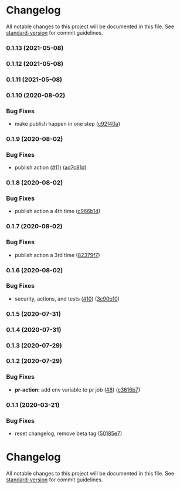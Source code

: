 # Changelog

All notable changes to this project will be documented in this file. See [standard-version](https://github.com/conventional-changelog/standard-version) for commit guidelines.

### 0.1.13 (2021-05-08)

### 0.1.12 (2021-05-08)

### 0.1.11 (2021-05-08)

### 0.1.10 (2020-08-02)


### Bug Fixes

* make publish happen in one step ([c92f40a](https://github.com/adiktofsugar/diff-package-lock/commit/c92f40a5c80ab80fde95f2e440a70bf626eec3a2))

### 0.1.9 (2020-08-02)


### Bug Fixes

* publish action ([#11](https://github.com/adiktofsugar/diff-package-lock/issues/11)) ([ad7c81d](https://github.com/adiktofsugar/diff-package-lock/commit/ad7c81d861cc34730a06f015ac068c56662f7c36))

### 0.1.8 (2020-08-02)


### Bug Fixes

* publish action a 4th time ([c966b14](https://github.com/adiktofsugar/diff-package-lock/commit/c966b14055c32c33d12cb457e42a7c804204803d))

### 0.1.7 (2020-08-02)


### Bug Fixes

* publish action a 3rd time ([82379f7](https://github.com/adiktofsugar/diff-package-lock/commit/82379f72904daf67e336ccd6ed710253b5066a47))

### 0.1.6 (2020-08-02)


### Bug Fixes

* security, actions, and tests ([#10](https://github.com/adiktofsugar/diff-package-lock/issues/10)) ([3c90b10](https://github.com/adiktofsugar/diff-package-lock/commit/3c90b109cd43e788024e293bc19c8fe86343d79c))

### 0.1.5 (2020-07-31)

### 0.1.4 (2020-07-31)

### 0.1.3 (2020-07-29)

### 0.1.2 (2020-07-29)


### Bug Fixes

* **pr-action:** add env variable to pr job ([#8](https://github.com/adiktofsugar/diff-package-lock/issues/8)) ([c3616b7](https://github.com/adiktofsugar/diff-package-lock/commit/c3616b7c3eb1becbfea027a98b1920fa4df2777a))

### 0.1.1 (2020-03-21)


### Bug Fixes

* reset changelog, remove beta tag ([50185e7](https://github.com/adiktofsugar/diff-package-lock/commit/50185e7d9e8997b0cf88b8b11d17ef90d2a73451))

# Changelog

All notable changes to this project will be documented in this file. See [standard-version](https://github.com/conventional-changelog/standard-version) for commit guidelines.
